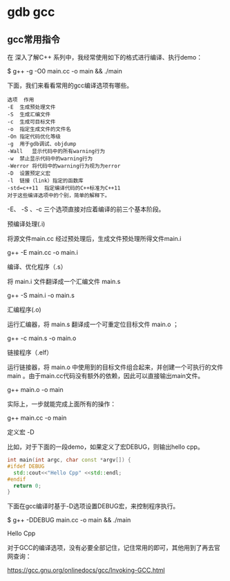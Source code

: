 # gdb gcc

## gcc常用指令

在 深入了解C++ 系列中，我经常使用如下的格式进行编译、执行demo：

$ g++ -g -O0 main.cc -o main && ./main

下面，我们来看看常用的gcc编译选项有哪些。
```
选项	作用
-E	生成预处理文件
-S	生成汇编文件
-c	生成可目标文件
-o	指定生成文件的文件名
-On	指定代码优化等级
-g	用于gdb调试、objdump
-Wall	显示代码中的所有warning行为
-w	禁止显示代码中的warning行为
-Werror	将代码中的warning行为视为为error
-D	设置预定义宏
-l	链接（link）指定的函数库
-std=c++11	指定编译代码的C++标准为C++11
对于这些编译选项中的个别，简单的解释下。
```
-E、  -S  、-c 三个选项直接对应着编译的前三个基本阶段。

预编译处理(.i)

将源文件main.cc 经过预处理后，生成文件预处理所得文件main.i

g++ -E main.cc -o main.i

编译、优化程序（.s）

将 main.i 文件翻译成一个汇编文件 main.s

g++ -S main.i  -o main.s

汇编程序(.o)

运行汇编器，将 main.s 翻译成一个可重定位目标文件 main.o   ；

g++ -c main.s -o main.o

链接程序（.elf）

运行链接器，将 main.o 中使用到的目标文件组合起来，并创建一个可执行的文件 main  。由于main.cc代码没有额外的依赖，因此可以直接输出main文件。

g++ main.o -o main

实际上，一步就能完成上面所有的操作：

g++ main.cc -o main

定义宏 -D

比如，对于下面的一段demo，如果定义了宏DEBUG，则输出hello cpp。

```c++
int main(int argc, char const *argv[]) {
#ifdef DEBUG
  std::cout<<"Hello Cpp" <<std::endl;
#endif
  return 0;
}
```

下面在gcc编译时基于-D选项设置DEBUG宏，来控制程序执行。

$ g++ -DDEBUG main.cc -o main && ./main

Hello Cpp

对于GCC的编译选项，没有必要全部记住，记住常用的即可，其他用到了再去官网查询：

https://gcc.gnu.org/onlinedocs/gcc/Invoking-GCC.html
